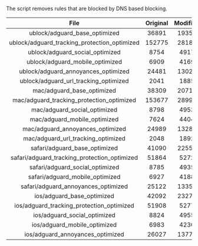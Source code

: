 The script removes rules that are blocked by DNS based blocking.


| File | Original | Modified |
|:----:|:-----:|:-----:|
| ublock/adguard_base_optimized | 36891 | 19351 |
| ublock/adguard_tracking_protection_optimized | 152775 | 28185 |
| ublock/adguard_social_optimized | 8754 | 4917 |
| ublock/adguard_mobile_optimized | 6909 | 4169 |
| ublock/adguard_annoyances_optimized | 24481 | 13020 |
| ublock/adguard_url_tracking_optimized | 2041 | 1885 |
| mac/adguard_base_optimized | 38309 | 20718 |
| mac/adguard_tracking_protection_optimized | 153677 | 28997 |
| mac/adguard_social_optimized | 8798 | 4953 |
| mac/adguard_mobile_optimized | 7624 | 4404 |
| mac/adguard_annoyances_optimized | 24989 | 13282 |
| mac/adguard_url_tracking_optimized | 2048 | 1892 |
| safari/adguard_base_optimized | 41090 | 22554 |
| safari/adguard_tracking_protection_optimized | 51864 | 5272 |
| safari/adguard_social_optimized | 8785 | 4935 |
| safari/adguard_mobile_optimized | 6927 | 4188 |
| safari/adguard_annoyances_optimized | 25122 | 13359 |
| ios/adguard_base_optimized | 42092 | 23279 |
| ios/adguard_tracking_protection_optimized | 51908 | 5277 |
| ios/adguard_social_optimized | 8824 | 4955 |
| ios/adguard_mobile_optimized | 6983 | 4230 |
| ios/adguard_annoyances_optimized | 26027 | 13774 |